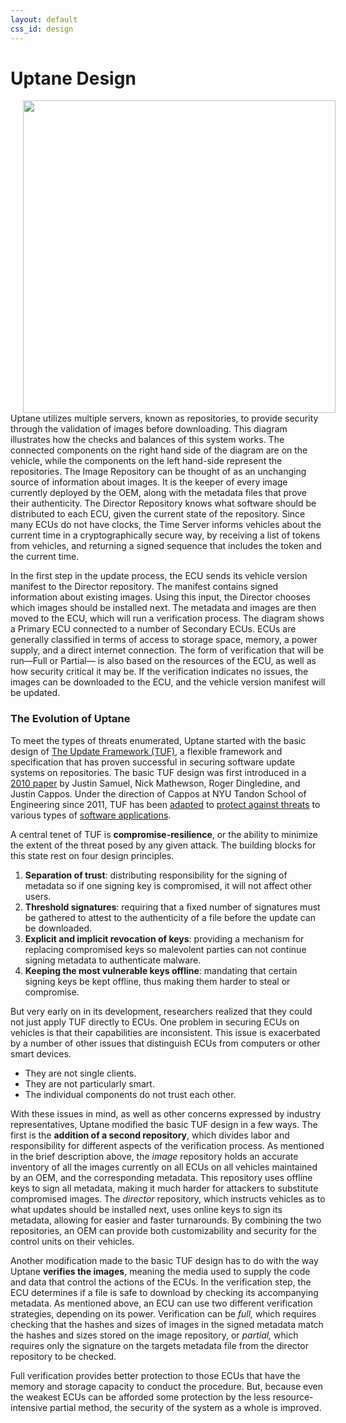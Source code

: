 ```yaml
---
layout: default
css_id: design
---
```


# Uptane Design

<img align="left" src="assets/images/Uptane_process.png" width="500" style="margin: 0px 20px"/>





Uptane utilizes multiple servers, known as repositories, to provide security through the validation of images before downloading.  This diagram illustrates how the checks and balances of this system works. The connected components on the right hand side of the diagram are on the vehicle, while the components on the left hand-side represent the repositories. The Image Repository can be thought of as an unchanging  source of information about images. It is the keeper of  every image currently deployed by the OEM, along with the metadata files that prove their authenticity. The Director Repository knows what software should be distributed to each ECU, given the current state of the repository. Since many ECUs do not have clocks, the Time Server informs vehicles about the current time in a cryptographically secure way, by receiving a list of tokens from vehicles, and returning a signed sequence that includes the token and the current time.

In the first step in the update process, the ECU sends its vehicle version manifest to the Director repository. The manifest contains signed information about existing images. Using this input, the Director chooses which images should be installed next.  The metadata and images are then moved to the  ECU, which will run a verification process. The diagram shows a Primary ECU connected to a number of Secondary ECUs. ECUs  are generally classified in terms of access to storage space, memory, a power supply, and a direct internet connection. The form of verification that will be run—Full or Partial— is also based on the resources of the ECU, as well as how security critical it may be. If the verification indicates no issues, the images can be downloaded to the ECU, and  the vehicle version manifest will be updated.

### The Evolution of Uptane
To meet the types of threats enumerated, Uptane started with the basic design of
[The Update Framework (TUF)](https://theupdateframework.github.io/overview.html ),
a flexible framework and specification that has proven successful in securing
software update systems on repositories.  The basic TUF design was first
introduced in a [2010 paper](https://ssl.engineering.nyu.edu/papers/samuel_tuf_ccs_2010.pdf)
by Justin Samuel, Nick Mathewson, Roger Dingledine, and Justin Cappos.
Under the direction of Cappos at NYU Tandon School of Engineering since 2011,
TUF has been [adapted](https://theupdateframework.github.io/papers/prevention-rollback-attacks-atc2017.pdf?raw=true) to [protect against threats](https://theupdateframework.github.io/papers/protect-community-repositories-nsdi2016.pdf?raw=true)
to various types of [software applications](https://uptane.github.io/papers/kuppusamy_escar_16.pdf).

A central tenet of TUF is **compromise-resilience**, or the ability to minimize the
extent of the threat posed by any given attack. The building blocks for
this state rest on four design principles.

1. **Separation of trust**: distributing responsibility for the signing
of metadata so if one signing key is compromised, it will not affect other
users.
2. **Threshold signatures**: requiring that a fixed number of signatures
must be gathered to attest to the authenticity of a file before the update can
be downloaded.
3. **Explicit and implicit revocation of keys**: providing a mechanism for
replacing compromised keys so malevolent parties can not continue signing
metadata to authenticate malware.
4. **Keeping the most vulnerable keys offline**: mandating that certain
signing keys be kept offline, thus making them harder to steal or compromise.

But very early on in its development, researchers realized that they could not just apply TUF directly to ECUs. One problem in securing ECUs on vehicles is that their capabilities are inconsistent. This issue is exacerbated by a number of other issues that distinguish ECUs from computers or other smart devices.

* They are not single clients.
* They are not particularly smart.
* The individual components do not trust each other.

With these issues in mind, as well as other concerns expressed by industry representatives, Uptane modified the basic TUF design in a few ways. The first is the **addition of a
second repository**, which divides labor and responsibility for different
aspects of the verification process. As mentioned in the brief description above, the *image* repository holds an
accurate inventory of all the images currently on all ECUs on all vehicles
maintained by an OEM, and the corresponding metadata. This repository uses offline keys to sign all
metadata, making it much harder for attackers to substitute compromised images.
The *director* repository, which instructs vehicles as to what updates should be
installed next, uses online keys to sign its metadata, allowing for easier
and faster turnarounds. By combining the two repositories,
an OEM can provide both customizability and security for the
control units on their vehicles.

Another modification made to the basic TUF design has to do with the way
Uptane **verifies the  images**, meaning the media used to supply the code and data that control the actions of the  ECUs. In the verification
step, the ECU determines if a file is safe to download by checking
its accompanying metadata. As mentioned above, an ECU can use two different verification strategies, depending on its power. Verification can be *full,* which requires checking that the hashes and sizes of images in the signed metadata match the hashes and sizes stored on the image
repository, or *partial,* which requires only the signature on the targets metadata
file from the director repository to be checked.

Full verification provides better protection to those ECUs that
have the memory and storage capacity to conduct the procedure.
But, because even the weakest ECUs can be afforded some protection
by the less resource-intensive partial method, the security of the system
as a whole is improved.
